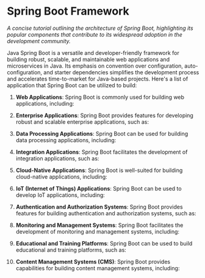# Spring Boot Framework
*A concise tutorial outlining the architecture of Spring Boot, highlighting its popular components that contribute to its widespread adoption in the development community.*


Java Spring Boot is a versatile and developer-friendly framework for building robust, scalable, and maintainable web applications and microservices in Java. Its emphasis on convention over configuration, auto-configuration, and starter dependencies simplifies the development process and accelerates time-to-market for Java-based projects. Here's a list of application that Spring Boot can be utilized to build:


1.  **Web Applications**: Spring Boot is commonly used for building web applications, including:


2. **Enterprise Applications**: Spring Boot provides features for developing robust and scalable enterprise applications, such as:


3. **Data Processing Applications**: Spring Boot can be used for building data processing applications, including:


4. **Integration Applications**: Spring Boot facilitates the development of integration applications, such as:


5. **Cloud-Native Applications**: Spring Boot is well-suited for building cloud-native applications, including:


6. **IoT (Internet of Things) Applications**: Spring Boot can be used to develop IoT applications, including:


7. **Authentication and Authorization Systems**: Spring Boot provides features for building authentication and authorization systems, such as:


8. **Monitoring and Management Systems**: Spring Boot facilitates the development of monitoring and management systems, including:


9. **Educational and Training Platforms**: Spring Boot can be used to build educational and training platforms, such as:


10. **Content Management Systems (CMS)**: Spring Boot provides capabilities for building content management systems, including:
